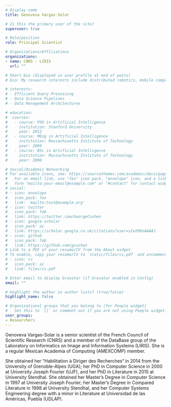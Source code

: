 ```yaml
---
# Display name
title: Genoveva Vargas-Solar

# Is this the primary user of the site?
superuser: true

# Role/position
role: Principal Scientist

# Organizations/Affiliations
organizations:
- name: CNRS - LIRIS
  url: ""

# Short bio (displayed in user profile at end of posts)
# bio: My research interests include distributed robotics, mobile computing and programmable matter.

# interests:
# - Efficient Query Processing
# - Data Science Pipelines
# - Data Management Architectures

# education:
#  courses:
#   - course: PhD in Artificial Intelligence
#     institution: Stanford University
#     year: 2012
#   - course: MEng in Artificial Intelligence
#     institution: Massachusetts Institute of Technology
#     year: 2009
#   - course: BSc in Artificial Intelligence
#     institution: Massachusetts Institute of Technology
#     year: 2008

# Social/Academic Networking
# For available icons, see: https://sourcethemes.com/academic/docs/page-builder/#icons
#   For an email link, use "fas" icon pack, "envelope" icon, and a link in the
#   form "mailto:your-email@example.com" or "#contact" for contact widget.
# social:
# - icon: envelope
#   icon_pack: fas
#   link: 'mailto:test@example.org'
# - icon: twitter
#   icon_pack: fab
#   link: https://twitter.com/GeorgeCushen
# - icon: google-scholar
#   icon_pack: ai
#   link: https://scholar.google.co.uk/citations?user=sIwtMXoAAAAJ
# - icon: github
#   icon_pack: fab
#   link: https://github.com/gcushen
# Link to a PDF of your resume/CV from the About widget.
# To enable, copy your resume/CV to `static/files/cv.pdf` and uncomment the lines below.
# - icon: cv
#   icon_pack: ai
#   link: files/cv.pdf

# Enter email to display Gravatar (if Gravatar enabled in Config)
email: ""

# Highlight the author in author lists? (true/false)
highlight_name: false

# Organizational groups that you belong to (for People widget)
#   Set this to `[]` or comment out if you are not using People widget.
user_groups:
- Researchers
---
```


Genoveva Vargas-Solar is a senior scientist of the French Council of Scientific Research (CNRS) and a member of the DataBase group of the Laboratory on Informatics on Image and Information Systems (LIRIS). She is a regular Mexican Academia of Computing (AMEXCOMP) member.

She obtained her “Habilitation à Diriger des Recherches“ in 2014 from the University of Grenoble-Alpes (UGA); her PhD in Computer Science in 2000 at University Joseph Fourier (UJF), and her PhD in Literature in 2015 at University Stendhal. She obtained her Master’s Degree in Computer Science in 1997 at University Joseph Fourier; her Master’s Degree in Compared Literature in 1998 at University Stendhal, and her Computer Systems Engineering degree with a minor in Literature at Universidad de las Américas, Puebla (UDLAP).
